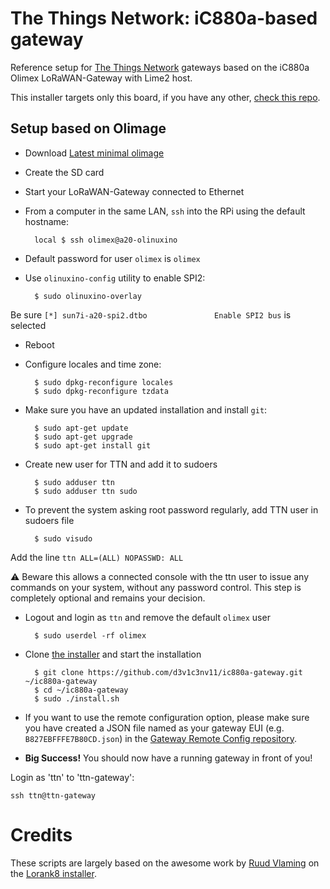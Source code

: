 # The Things Network: iC880a-based gateway

Reference setup for [The Things Network](http://thethingsnetwork.org/) gateways based on the iC880a Olimex LoRaWAN-Gateway with Lime2 host.

This installer targets only this board, if you have any other, [check this repo](https://github.com/ttn-zh/ic880a-gateway/).

## Setup based on Olimage

- Download [Latest minimal olimage](http://images.olimex.com/release/a20/)
- Create the SD card
- Start your LoRaWAN-Gateway connected to Ethernet
- From a computer in the same LAN, `ssh` into the RPi using the default hostname:

        local $ ssh olimex@a20-olinuxino

- Default password for user `olimex` is `olimex`
- Use `olinuxino-config` utility to enable SPI2:

        $ sudo olinuxino-overlay
Be sure ```[*] sun7i-a20-spi2.dtbo               Enable SPI2 bus```   is selected
- Reboot
- Configure locales and time zone:

        $ sudo dpkg-reconfigure locales
        $ sudo dpkg-reconfigure tzdata

- Make sure you have an updated installation and install `git`:

        $ sudo apt-get update
        $ sudo apt-get upgrade
        $ sudo apt-get install git

- Create new user for TTN and add it to sudoers

        $ sudo adduser ttn 
        $ sudo adduser ttn sudo

- To prevent the system asking root password regularly, add TTN user in sudoers file

        $ sudo visudo

Add the line `ttn ALL=(ALL) NOPASSWD: ALL`

:warning: Beware this allows a connected console with the ttn user to issue any commands on your system, without any password control. This step is completely optional and remains your decision.

- Logout and login as `ttn` and remove the default `olimex` user

        $ sudo userdel -rf olimex

 
- Clone [the installer](https://github.com/d3v1c3nv11/ic880a-gateway/) and start the installation

        $ git clone https://github.com/d3v1c3nv11/ic880a-gateway.git ~/ic880a-gateway
        $ cd ~/ic880a-gateway
        $ sudo ./install.sh

- If you want to use the remote configuration option, please make sure you have created a JSON file named as your gateway EUI (e.g. `B827EBFFFE7B80CD.json`) in the [Gateway Remote Config repository](https://github.com/ttn-zh/gateway-remote-config). 
- **Big Success!** You should now have a running gateway in front of you!

Login as 'ttn' to 'ttn-gateway':

```ssh ttn@ttn-gateway```

# Credits

These scripts are largely based on the awesome work by [Ruud Vlaming](https://github.com/devlaam) on the [Lorank8 installer](https://github.com/Ideetron/Lorank).
